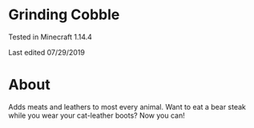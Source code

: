 # Grinding Cobble

Tested in Minecraft 1.14.4

Last edited 07/29/2019

# About

Adds meats and leathers to most every animal. Want to eat a bear steak while you wear your cat-leather boots?  Now you can!
